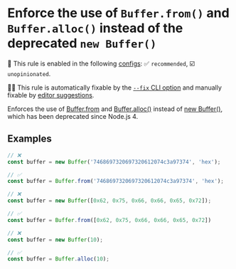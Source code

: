 # Enforce the use of `Buffer.from()` and `Buffer.alloc()` instead of the deprecated `new Buffer()`

💼 This rule is enabled in the following [configs](https://github.com/sindresorhus/eslint-plugin-unicorn#recommended-config): ✅ `recommended`, ☑️ `unopinionated`.

🔧💡 This rule is automatically fixable by the [`--fix` CLI option](https://eslint.org/docs/latest/user-guide/command-line-interface#--fix) and manually fixable by [editor suggestions](https://eslint.org/docs/latest/use/core-concepts#rule-suggestions).

<!-- end auto-generated rule header -->
<!-- Do not manually modify this header. Run: `npm run fix:eslint-docs` -->

Enforces the use of [Buffer.from](https://nodejs.org/api/buffer.html#static-method-bufferfromarray) and [Buffer.alloc()](https://nodejs.org/api/buffer.html#static-method-bufferallocsize-fill-encoding) instead of [new Buffer()](https://nodejs.org/api/buffer.html#new-bufferarray), which has been deprecated since Node.js 4.

## Examples

```js
// ❌
const buffer = new Buffer('7468697320697320612074c3a97374', 'hex');

// ✅
const buffer = Buffer.from('7468697320697320612074c3a97374', 'hex');
```

```js
// ❌
const buffer = new Buffer([0x62, 0x75, 0x66, 0x66, 0x65, 0x72]);

// ✅
const buffer = Buffer.from([0x62, 0x75, 0x66, 0x66, 0x65, 0x72])
```

```js
// ❌
const buffer = new Buffer(10);

// ✅
const buffer = Buffer.alloc(10);
```
